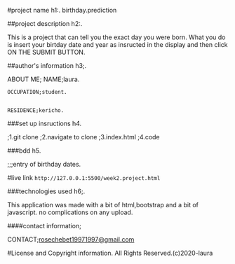 #project name h1:.
birthday.prediction

##project description h2:.


This is a project that can tell you the exact day you were born.
What you do is insert your birtday date and year as insructed in the display and then click ON THE SUBMIT BUTTON.


##author's information h3;.


ABOUT ME;
    NAME;laura.
    
    OCCUPATION;student.
    
    
    RESIDENCE;kericho.
    
    
    
 ###set up insructions h4.
 
 
 ;1.git clone
 ;2.navigate to clone
 ;3.index.html
 ;4.code
 
 
 ###bdd h5.
 
 
 ;;;entry of birthday dates. 
 
 #live link
        `http://127.0.0.1:5500/week2.project.html`
 
 ###technologies used h6;.
 
 
This application was made with a bit of html,bootstrap and a bit of javascript. no complications on any upload.

####contact information;


CONTACT;rosechebet19971997@gmail.com

#License and Copyright information.
        All Rights Reserved.(c)2020-laura
